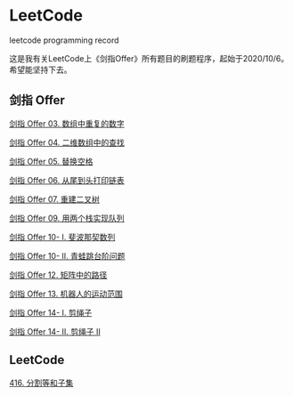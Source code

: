 # LeetCode
 leetcode programming record

这是我有关LeetCode上《剑指Offer》所有题目的刷题程序，起始于2020/10/6。希望能坚持下去。

## 剑指 Offer

[剑指 Offer 03. 数组中重复的数字](src/main/java/com/deng/offer/Offer_03.java)

[剑指 Offer 04. 二维数组中的查找](src/main/java/com/deng/offer/Offer_04.java)

[剑指 Offer 05. 替换空格](src/main/java/com/deng/offer/Offer_05.java)

[剑指 Offer 06. 从尾到头打印链表](src/main/java/com/deng/offer/Offer_06.java)

[剑指 Offer 07. 重建二叉树](src/main/java/com/deng/offer/Offer_07.java)

[剑指 Offer 09. 用两个栈实现队列](src/main/java/com/deng/offer/Offer_09.java)

[剑指 Offer 10- I. 斐波那契数列](src/main/java/com/deng/offer/Offer_10_1.java)

[剑指 Offer 10- II. 青蛙跳台阶问题](src/main/java/com/deng/offer/Offer_10_2.java)

[剑指 Offer 12. 矩阵中的路径](src/main/java/com/deng/offer/Offer_12.java)

[剑指 Offer 13. 机器人的运动范围](src/main/java/com/deng/offer/Offer_13.java)

[剑指 Offer 14- I. 剪绳子](src/main/java/com/deng/offer/Offer_14_1.java)

[剑指 Offer 14- II. 剪绳子 II](src/main/java/com/deng/offer/Offer_14_2.java)

## LeetCode

[416. 分割等和子集](src/main/java/com/deng/lc/LeetCode_416.java)